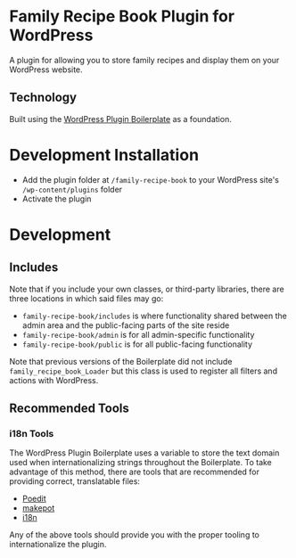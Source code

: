 # Family Recipe Book Plugin for WordPress

A plugin for allowing you to store family recipes and display them on your WordPress website.

## Technology

Built using the [WordPress Plugin Boilerplate](https://github.com/DevinVinson/WordPress-Plugin-Boilerplate) as a foundation.

# Development Installation
* Add the plugin folder at `/family-recipe-book` to your WordPress site's `/wp-content/plugins` folder
* Activate the plugin

# Development

## Includes

Note that if you include your own classes, or third-party libraries, there are three locations in which said files may go:

* `family-recipe-book/includes` is where functionality shared between the admin area and the public-facing parts of the site reside
* `family-recipe-book/admin` is for all admin-specific functionality
* `family-recipe-book/public` is for all public-facing functionality

Note that previous versions of the Boilerplate did not include `family_recipe_book_Loader` but this class is used to register all filters and actions with WordPress.

## Recommended Tools

### i18n Tools

The WordPress Plugin Boilerplate uses a variable to store the text domain used when internationalizing strings throughout the Boilerplate. To take advantage of this method, there are tools that are recommended for providing correct, translatable files:

* [Poedit](http://www.poedit.net/)
* [makepot](http://i18n.svn.wordpress.org/tools/trunk/)
* [i18n](https://github.com/grappler/i18n)

Any of the above tools should provide you with the proper tooling to internationalize the plugin.